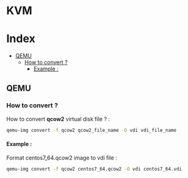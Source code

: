 # KVM

# Index
* [QEMU](#qemu)
   * [How to convert ?](#how-to-convert-)
      * [Example :](#example-)

## QEMU

### How to convert ?

How to convert **qcow2** virtual disk file ? :

```BASH
qemu-img convert -f qcow2 qcow2_file_name -O vdi vdi_file_name
```

#### Example :

Format centos7_64.qcow2 image to vdi file :

```BASH
qemu-img convert -f qcow2 centos7_64.qcow2 -O vdi centos7_64.vdi
```